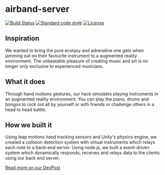 # airband-server

[![Build Status][build-badge]][build] [![Standard code style][standard-badge]][standard] [![License][license-badge]][license]

[build]: https://travis-ci.org/omarchehab98/airband-server

[build-badge]: https://travis-ci.org/omarchehab98/airband-server.svg?branch=master

[standard]: https://standardjs.com

[standard-badge]: https://img.shields.io/badge/code_style-standard-brightgreen.svg

[license]: ./LICENSE

[license-badge]: https://img.shields.io/github/license/omarchehab98/eun-filter.svg

## Inspiration
We wanted to bring the pure ecstasy and adrenaline one gets when jamming out on their favourite instrument to a augmented reality environment. The unbeatable pleasure of creating music and art is no longer only exclusive to experienced musicians.

## What it does
Through hand motions gestures, our hack simulates playing instruments in an augmented reality environment. You can play the piano, drums and bongos to rock out all by yourself or with friends or challenge others in a head to head battle.

## How we built it
Using leap motions hand tracking sensors and Unity's physics engine, we created a collision detection system with virtual instruments which relays each note to a back-end server. Using node.js, we built a event-driven system which dynamically responds, receives and relays data to the clients using our back end server.

[Read more on our DevPost](https://devpost.com/software/airband-p5og0a)

